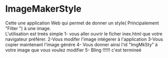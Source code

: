 # ImageMakerStyle
Cette une application Web qui permet de donner un style( Principalement "Filter ") à une image. <br>
L'utilisation est treès simple
1- vous aller ouvrir le ficher inex.html que votre navigateur préférer.
2-Vous modifer l'image intégerer à l'application
3-Vous copier maintenant l'image génére
4- Vous donner ainsi l'id "ImgMkSty" à votre image que vous voulez modifier
5- Bling !!!!!! c'est termineé 
